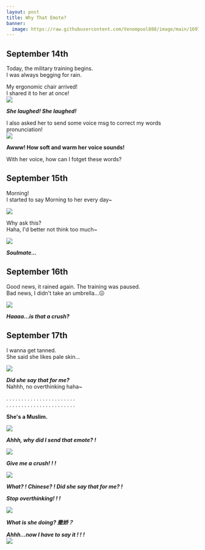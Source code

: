 ```yaml
---
layout: post
title: Why That Emote?
banner:
  image: https://raw.githubusercontent.com/Venompool888/image/main/1697200319695.jpeg
---
```


## September 14th
Today, the military training begins.  
I was always begging for rain.  
  
My ergonomic chair arrived!  
I shared it to her at once!  
![](https://raw.githubusercontent.com/Venompool888/image/main/Screenshot_20231014_110942.jpg)  
  
***She laughed! She laughed!***
  
I also asked her to send some voice msg to correct my words pronunciation!  
![](https://raw.githubusercontent.com/Venompool888/image/main/Screenshot_20231014_111415.jpg)  
  
**Awww! How soft and warm her voice sounds!**  
  
With her voice, how can I fotget these words?  
  
## September 15th
Morning!  
I started to say Morning to her every day~  
  
![](https://raw.githubusercontent.com/Venompool888/image/main/Screenshot_20231014_112234.jpg)  
  
Why ask this?  
Haha, I'd better not think too much~  
  
![](https://github.com/Venompool888/image/releases/download/emote/Screenshot_20231014_112540.jpg)  
  
***Soulmate...***  
  
## September 16th
Good news, it rained again. The training was paused.  
Bad news, I didn't take an umbrella...😖  
  
![](https://github.com/Venompool888/image/releases/download/emote/Screenshot_20231014_113058.jpg)  
  
***Haaaa...is that a crush?***  
  
## September 17th
I wanna get tanned.  
She said she likes pale skin...  

![](https://github.com/Venompool888/image/releases/download/emote/Screenshot_20231014_113553.jpg)  
  
***Did she say that for me?***  
Nahhh, no overthinking haha~  
  
.  .  .  .  .  .  .  .  .  .  .  .  .  .  .  .  .  .  .  .  .  .  .  
.  .  .  .  .  .  .  .  .  .  .  .  .  .  .  .  .  .  .  .  .  .  .  
  
**She's a Muslim.**  
  
![](https://github.com/Venompool888/image/releases/download/emote/Screenshot_20231014_114123.jpg)  
  
***Ahhh, why did I send that emote? !***  
  
![](https://github.com/Venompool888/image/releases/download/emote/Screenshot_20231014_114359.jpg)  
  
***Give me a crush! ! !***  
  
![](https://github.com/Venompool888/image/releases/download/emote/Screenshot_20231014_114654.jpg)  
  
***What? ! Chinese? ! Did she say that for me? !***  
  
***Stop overthinking! ! !***  
  
![](https://github.com/Venompool888/image/releases/download/emote/Screenshot_20231014_115022.jpg)  
  
***What is she doing? 撒娇？***  
  
***Ahhh...now I have to say it ! !  !***  
![](https://github.com/Venompool888/image/releases/download/emote/Screenshot_20231014_115120.jpg)  